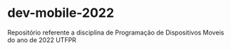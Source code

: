# dev-mobile-2022
Repositório referente a disciplina de Programação de Dispositivos Moveis do ano de 2022 UTFPR
